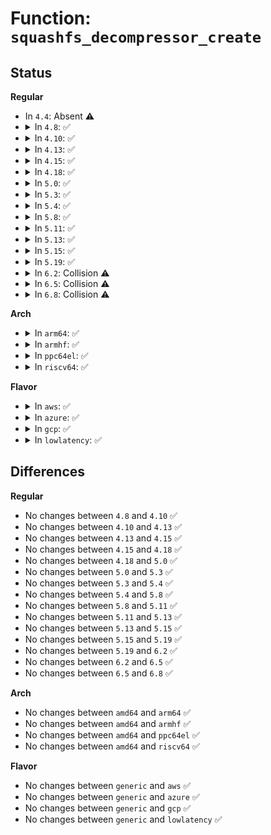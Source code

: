 # Function: <code>squashfs_decompressor_create</code>

## Status
<b>Regular</b>
<ul>
<li>
In <code>4.4</code>: Absent ⚠️
</li>
<li>
<details>
<summary>In <code>4.8</code>: ✅</summary>

```c
void *squashfs_decompressor_create(struct squashfs_sb_info *msblk, void *comp_opts);
```

**Collision:** Unique Global

**Inline:** No

**Transformation:** False

**Instances:**

```
In fs/squashfs/decompressor_multi_percpu.c (ffffffff813255c0)
Location: fs/squashfs/decompressor_multi_percpu.c:28
Inline: False
Direct callers:
  - fs/squashfs/decompressor.c:squashfs_decompressor_setup
```
**Symbols:**

```
ffffffff813255c0-ffffffff813256e2: squashfs_decompressor_create (STB_GLOBAL)
```
</details>
</li>
<li>
<details>
<summary>In <code>4.10</code>: ✅</summary>

```c
void *squashfs_decompressor_create(struct squashfs_sb_info *msblk, void *comp_opts);
```

**Collision:** Unique Global

**Inline:** No

**Transformation:** False

**Instances:**

```
In fs/squashfs/decompressor_single.c (ffffffff8133b410)
Location: fs/squashfs/decompressor_single.c:29
Inline: False
Direct callers:
  - fs/squashfs/decompressor.c:squashfs_decompressor_setup
```
**Symbols:**

```
ffffffff8133b410-ffffffff8133b4a1: squashfs_decompressor_create (STB_GLOBAL)
```
</details>
</li>
<li>
<details>
<summary>In <code>4.13</code>: ✅</summary>

```c
void *squashfs_decompressor_create(struct squashfs_sb_info *msblk, void *comp_opts);
```

**Collision:** Unique Global

**Inline:** No

**Transformation:** False

**Instances:**

```
In fs/squashfs/decompressor_single.c (ffffffff8134ff20)
Location: fs/squashfs/decompressor_single.c:29
Inline: False
Direct callers:
  - fs/squashfs/decompressor.c:squashfs_decompressor_setup
```
**Symbols:**

```
ffffffff8134ff20-ffffffff8134ffb1: squashfs_decompressor_create (STB_GLOBAL)
```
</details>
</li>
<li>
<details>
<summary>In <code>4.15</code>: ✅</summary>

```c
void *squashfs_decompressor_create(struct squashfs_sb_info *msblk, void *comp_opts);
```

**Collision:** Unique Global

**Inline:** No

**Transformation:** False

**Instances:**

```
In fs/squashfs/decompressor_single.c (ffffffff813746a0)
Location: fs/squashfs/decompressor_single.c:29
Inline: False
Direct callers:
  - fs/squashfs/decompressor.c:squashfs_decompressor_setup
```
**Symbols:**

```
ffffffff813746a0-ffffffff81374737: squashfs_decompressor_create (STB_GLOBAL)
```
</details>
</li>
<li>
<details>
<summary>In <code>4.18</code>: ✅</summary>

```c
void *squashfs_decompressor_create(struct squashfs_sb_info *msblk, void *comp_opts);
```

**Collision:** Unique Global

**Inline:** No

**Transformation:** False

**Instances:**

```
In fs/squashfs/decompressor_single.c (ffffffff813a30b0)
Location: fs/squashfs/decompressor_single.c:29
Inline: False
Direct callers:
  - fs/squashfs/decompressor.c:squashfs_decompressor_setup
```
**Symbols:**

```
ffffffff813a30b0-ffffffff813a314a: squashfs_decompressor_create (STB_GLOBAL)
```
</details>
</li>
<li>
<details>
<summary>In <code>5.0</code>: ✅</summary>

```c
void *squashfs_decompressor_create(struct squashfs_sb_info *msblk, void *comp_opts);
```

**Collision:** Unique Global

**Inline:** No

**Transformation:** False

**Instances:**

```
In fs/squashfs/decompressor_single.c (ffffffff813bbeb0)
Location: fs/squashfs/decompressor_single.c:29
Inline: False
Direct callers:
  - fs/squashfs/decompressor.c:squashfs_decompressor_setup
```
**Symbols:**

```
ffffffff813bbeb0-ffffffff813bbf4a: squashfs_decompressor_create (STB_GLOBAL)
```
</details>
</li>
<li>
<details>
<summary>In <code>5.3</code>: ✅</summary>

```c
void *squashfs_decompressor_create(struct squashfs_sb_info *msblk, void *comp_opts);
```

**Collision:** Unique Global

**Inline:** No

**Transformation:** False

**Instances:**

```
In fs/squashfs/decompressor_single.c (ffffffff813e6750)
Location: fs/squashfs/decompressor_single.c:27
Inline: False
Direct callers:
  - fs/squashfs/decompressor.c:squashfs_decompressor_setup
```
**Symbols:**

```
ffffffff813e6750-ffffffff813e67ec: squashfs_decompressor_create (STB_GLOBAL)
```
</details>
</li>
<li>
<details>
<summary>In <code>5.4</code>: ✅</summary>

```c
void *squashfs_decompressor_create(struct squashfs_sb_info *msblk, void *comp_opts);
```

**Collision:** Unique Global

**Inline:** No

**Transformation:** False

**Instances:**

```
In fs/squashfs/decompressor_single.c (ffffffff814007d0)
Location: fs/squashfs/decompressor_single.c:27
Inline: False
Direct callers:
  - fs/squashfs/decompressor.c:squashfs_decompressor_setup
```
**Symbols:**

```
ffffffff814007d0-ffffffff8140086c: squashfs_decompressor_create (STB_GLOBAL)
```
</details>
</li>
<li>
<details>
<summary>In <code>5.8</code>: ✅</summary>

```c
void *squashfs_decompressor_create(struct squashfs_sb_info *msblk, void *comp_opts);
```

**Collision:** Unique Global

**Inline:** No

**Transformation:** False

**Instances:**

```
In fs/squashfs/decompressor_single.c (ffffffff8144e1d0)
Location: fs/squashfs/decompressor_single.c:27
Inline: False
Direct callers:
  - fs/squashfs/decompressor.c:squashfs_decompressor_setup
```
**Symbols:**

```
ffffffff8144e1d0-ffffffff8144e26c: squashfs_decompressor_create (STB_GLOBAL)
```
</details>
</li>
<li>
<details>
<summary>In <code>5.11</code>: ✅</summary>

```c
void *squashfs_decompressor_create(struct squashfs_sb_info *msblk, void *comp_opts);
```

**Collision:** Unique Global

**Inline:** No

**Transformation:** False

**Instances:**

```
In fs/squashfs/decompressor_single.c (ffffffff8146a770)
Location: fs/squashfs/decompressor_single.c:27
Inline: False
Direct callers:
  - fs/squashfs/decompressor.c:squashfs_decompressor_setup
```
**Symbols:**

```
ffffffff8146a770-ffffffff8146a80c: squashfs_decompressor_create (STB_GLOBAL)
```
</details>
</li>
<li>
<details>
<summary>In <code>5.13</code>: ✅</summary>

```c
void *squashfs_decompressor_create(struct squashfs_sb_info *msblk, void *comp_opts);
```

**Collision:** Unique Global

**Inline:** No

**Transformation:** False

**Instances:**

```
In fs/squashfs/decompressor_single.c (ffffffff8146fe30)
Location: fs/squashfs/decompressor_single.c:27
Inline: False
Direct callers:
  - fs/squashfs/decompressor.c:squashfs_decompressor_setup
```
**Symbols:**

```
ffffffff8146fe30-ffffffff8146fecc: squashfs_decompressor_create (STB_GLOBAL)
```
</details>
</li>
<li>
<details>
<summary>In <code>5.15</code>: ✅</summary>

```c
void *squashfs_decompressor_create(struct squashfs_sb_info *msblk, void *comp_opts);
```

**Collision:** Unique Global

**Inline:** No

**Transformation:** False

**Instances:**

```
In fs/squashfs/decompressor_single.c (ffffffff814c68a0)
Location: fs/squashfs/decompressor_single.c:27
Inline: False
Direct callers:
  - fs/squashfs/decompressor.c:squashfs_decompressor_setup
```
**Symbols:**

```
ffffffff814c68a0-ffffffff814c693c: squashfs_decompressor_create (STB_GLOBAL)
```
</details>
</li>
<li>
<details>
<summary>In <code>5.19</code>: ✅</summary>

```c
void *squashfs_decompressor_create(struct squashfs_sb_info *msblk, void *comp_opts);
```

**Collision:** Unique Global

**Inline:** No

**Transformation:** False

**Instances:**

```
In fs/squashfs/decompressor_multi_percpu.c (ffffffff81551a70)
Location: fs/squashfs/decompressor_multi_percpu.c:28
Inline: False
Direct callers:
  - fs/squashfs/decompressor.c:squashfs_decompressor_setup
```
**Symbols:**

```
ffffffff81551a70-ffffffff81551bce: squashfs_decompressor_create (STB_GLOBAL)
```
</details>
</li>
<li>
<details>
<summary>In <code>6.2</code>: Collision ⚠️</summary>

```c
void *squashfs_decompressor_create(struct squashfs_sb_info *msblk, void *comp_opts);
```

**Collision:** Static-Static Collision

**Inline:** No

**Transformation:** False

**Instances:**

```
In fs/squashfs/decompressor_single.c (ffffffff815f2800)
Location: fs/squashfs/decompressor_single.c:27
Inline: False
```
```
In fs/squashfs/decompressor_multi.c (ffffffff815f2d20)
Location: fs/squashfs/decompressor_multi.c:61
Inline: False
```
```
In fs/squashfs/decompressor_multi_percpu.c (ffffffff815f3030)
Location: fs/squashfs/decompressor_multi_percpu.c:28
Inline: False
```
**Symbols:**

```
ffffffff815f2800-ffffffff815f28aa: squashfs_decompressor_create (STB_LOCAL)
ffffffff815f2d20-ffffffff815f2e43: squashfs_decompressor_create (STB_LOCAL)
ffffffff815f3030-ffffffff815f31a9: squashfs_decompressor_create (STB_LOCAL)
```
</details>
</li>
<li>
<details>
<summary>In <code>6.5</code>: Collision ⚠️</summary>

```c
void *squashfs_decompressor_create(struct squashfs_sb_info *msblk, void *comp_opts);
```

**Collision:** Static-Static Collision

**Inline:** No

**Transformation:** False

**Instances:**

```
In fs/squashfs/decompressor_single.c (ffffffff8162a8f0)
Location: fs/squashfs/decompressor_single.c:27
Inline: False
```
```
In fs/squashfs/decompressor_multi.c (ffffffff8162ae10)
Location: fs/squashfs/decompressor_multi.c:61
Inline: False
```
```
In fs/squashfs/decompressor_multi_percpu.c (ffffffff8162b120)
Location: fs/squashfs/decompressor_multi_percpu.c:27
Inline: False
```
**Symbols:**

```
ffffffff8162a8f0-ffffffff8162a99a: squashfs_decompressor_create (STB_LOCAL)
ffffffff8162ae10-ffffffff8162af33: squashfs_decompressor_create (STB_LOCAL)
ffffffff8162b120-ffffffff8162b299: squashfs_decompressor_create (STB_LOCAL)
```
</details>
</li>
<li>
<details>
<summary>In <code>6.8</code>: Collision ⚠️</summary>

```c
void *squashfs_decompressor_create(struct squashfs_sb_info *msblk, void *comp_opts);
```

**Collision:** Static-Static Collision

**Inline:** No

**Transformation:** False

**Instances:**

```
In fs/squashfs/decompressor_single.c (ffffffff81663c10)
Location: fs/squashfs/decompressor_single.c:27
Inline: False
```
```
In fs/squashfs/decompressor_multi.c (ffffffff81664190)
Location: fs/squashfs/decompressor_multi.c:61
Inline: False
```
```
In fs/squashfs/decompressor_multi_percpu.c (ffffffff816644f0)
Location: fs/squashfs/decompressor_multi_percpu.c:27
Inline: False
```
**Symbols:**

```
ffffffff81663c10-ffffffff81663ceb: squashfs_decompressor_create (STB_LOCAL)
ffffffff81664190-ffffffff81664308: squashfs_decompressor_create (STB_LOCAL)
ffffffff816644f0-ffffffff81664669: squashfs_decompressor_create (STB_LOCAL)
```
</details>
</li>
</ul>
<b>Arch</b>
<ul>
<li>
<details>
<summary>In <code>arm64</code>: ✅</summary>

```c
void *squashfs_decompressor_create(struct squashfs_sb_info *msblk, void *comp_opts);
```

**Collision:** Unique Global

**Inline:** No

**Transformation:** False

**Instances:**

```
In fs/squashfs/decompressor_single.c (ffff8000104de8a8)
Location: fs/squashfs/decompressor_single.c:27
Inline: False
Direct callers:
  - fs/squashfs/decompressor.c:squashfs_decompressor_setup
```
**Symbols:**

```
ffff8000104de8a8-ffff8000104de960: squashfs_decompressor_create (STB_GLOBAL)
```
</details>
</li>
<li>
<details>
<summary>In <code>armhf</code>: ✅</summary>

```c
void *squashfs_decompressor_create(struct squashfs_sb_info *msblk, void *comp_opts);
```

**Collision:** Unique Global

**Inline:** No

**Transformation:** False

**Instances:**

```
In fs/squashfs/decompressor_single.c (c06a0364)
Location: fs/squashfs/decompressor_single.c:27
Inline: False
Direct callers:
  - fs/squashfs/decompressor.c:squashfs_decompressor_setup
```
**Symbols:**

```
c06a0364-c06a0404: squashfs_decompressor_create (STB_GLOBAL)
```
</details>
</li>
<li>
<details>
<summary>In <code>ppc64el</code>: ✅</summary>

```c
void *squashfs_decompressor_create(struct squashfs_sb_info *msblk, void *comp_opts);
```

**Collision:** Unique Global

**Inline:** No

**Transformation:** False

**Instances:**

```
In fs/squashfs/decompressor_single.c (c00000000061a790)
Location: fs/squashfs/decompressor_single.c:27
Inline: False
Direct callers:
  - fs/squashfs/decompressor.c:squashfs_decompressor_setup
```
**Symbols:**

```
c00000000061a790-c00000000061a89c: squashfs_decompressor_create (STB_GLOBAL)
```
</details>
</li>
<li>
<details>
<summary>In <code>riscv64</code>: ✅</summary>

```c
void *squashfs_decompressor_create(struct squashfs_sb_info *msblk, void *comp_opts);
```

**Collision:** Unique Global

**Inline:** No

**Transformation:** False

**Instances:**

```
In fs/squashfs/decompressor_single.c (ffffffe0003530e4)
Location: fs/squashfs/decompressor_single.c:27
Inline: False
Direct callers:
  - fs/squashfs/decompressor.c:squashfs_decompressor_setup
```
**Symbols:**

```
ffffffe0003530e4-ffffffe00035318a: squashfs_decompressor_create (STB_GLOBAL)
```
</details>
</li>
</ul>
<b>Flavor</b>
<ul>
<li>
<details>
<summary>In <code>aws</code>: ✅</summary>

```c
void *squashfs_decompressor_create(struct squashfs_sb_info *msblk, void *comp_opts);
```

**Collision:** Unique Global

**Inline:** No

**Transformation:** False

**Instances:**

```
In fs/squashfs/decompressor_single.c (ffffffff813f8db0)
Location: fs/squashfs/decompressor_single.c:27
Inline: False
Direct callers:
  - fs/squashfs/decompressor.c:squashfs_decompressor_setup
```
**Symbols:**

```
ffffffff813f8db0-ffffffff813f8e4c: squashfs_decompressor_create (STB_GLOBAL)
```
</details>
</li>
<li>
<details>
<summary>In <code>azure</code>: ✅</summary>

```c
void *squashfs_decompressor_create(struct squashfs_sb_info *msblk, void *comp_opts);
```

**Collision:** Unique Global

**Inline:** No

**Transformation:** False

**Instances:**

```
In fs/squashfs/decompressor_single.c (ffffffff813e9830)
Location: fs/squashfs/decompressor_single.c:27
Inline: False
Direct callers:
  - fs/squashfs/decompressor.c:squashfs_decompressor_setup
```
**Symbols:**

```
ffffffff813e9830-ffffffff813e98cc: squashfs_decompressor_create (STB_GLOBAL)
```
</details>
</li>
<li>
<details>
<summary>In <code>gcp</code>: ✅</summary>

```c
void *squashfs_decompressor_create(struct squashfs_sb_info *msblk, void *comp_opts);
```

**Collision:** Unique Global

**Inline:** No

**Transformation:** False

**Instances:**

```
In fs/squashfs/decompressor_single.c (ffffffff813f6130)
Location: fs/squashfs/decompressor_single.c:27
Inline: False
Direct callers:
  - fs/squashfs/decompressor.c:squashfs_decompressor_setup
```
**Symbols:**

```
ffffffff813f6130-ffffffff813f61cc: squashfs_decompressor_create (STB_GLOBAL)
```
</details>
</li>
<li>
<details>
<summary>In <code>lowlatency</code>: ✅</summary>

```c
void *squashfs_decompressor_create(struct squashfs_sb_info *msblk, void *comp_opts);
```

**Collision:** Unique Global

**Inline:** No

**Transformation:** False

**Instances:**

```
In fs/squashfs/decompressor_single.c (ffffffff8140bdc0)
Location: fs/squashfs/decompressor_single.c:27
Inline: False
Direct callers:
  - fs/squashfs/decompressor.c:squashfs_decompressor_setup
```
**Symbols:**

```
ffffffff8140bdc0-ffffffff8140be5c: squashfs_decompressor_create (STB_GLOBAL)
```
</details>
</li>
</ul>

## Differences
<b>Regular</b>
<ul>
<li>
No changes between <code>4.8</code> and <code>4.10</code> ✅
</li>
<li>
No changes between <code>4.10</code> and <code>4.13</code> ✅
</li>
<li>
No changes between <code>4.13</code> and <code>4.15</code> ✅
</li>
<li>
No changes between <code>4.15</code> and <code>4.18</code> ✅
</li>
<li>
No changes between <code>4.18</code> and <code>5.0</code> ✅
</li>
<li>
No changes between <code>5.0</code> and <code>5.3</code> ✅
</li>
<li>
No changes between <code>5.3</code> and <code>5.4</code> ✅
</li>
<li>
No changes between <code>5.4</code> and <code>5.8</code> ✅
</li>
<li>
No changes between <code>5.8</code> and <code>5.11</code> ✅
</li>
<li>
No changes between <code>5.11</code> and <code>5.13</code> ✅
</li>
<li>
No changes between <code>5.13</code> and <code>5.15</code> ✅
</li>
<li>
No changes between <code>5.15</code> and <code>5.19</code> ✅
</li>
<li>
No changes between <code>5.19</code> and <code>6.2</code> ✅
</li>
<li>
No changes between <code>6.2</code> and <code>6.5</code> ✅
</li>
<li>
No changes between <code>6.5</code> and <code>6.8</code> ✅
</li>
</ul>
<b>Arch</b>
<ul>
<li>
No changes between <code>amd64</code> and <code>arm64</code> ✅
</li>
<li>
No changes between <code>amd64</code> and <code>armhf</code> ✅
</li>
<li>
No changes between <code>amd64</code> and <code>ppc64el</code> ✅
</li>
<li>
No changes between <code>amd64</code> and <code>riscv64</code> ✅
</li>
</ul>
<b>Flavor</b>
<ul>
<li>
No changes between <code>generic</code> and <code>aws</code> ✅
</li>
<li>
No changes between <code>generic</code> and <code>azure</code> ✅
</li>
<li>
No changes between <code>generic</code> and <code>gcp</code> ✅
</li>
<li>
No changes between <code>generic</code> and <code>lowlatency</code> ✅
</li>
</ul>
